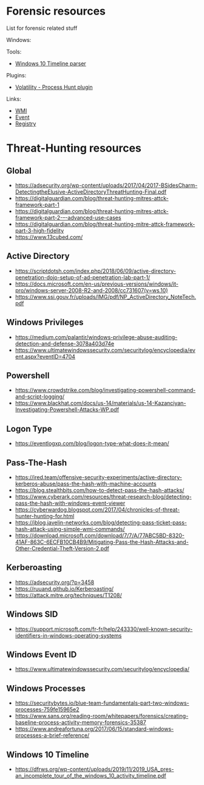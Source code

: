 # Forensic resources

List for forensic related stuff

Windows:

Tools:

- [Windows 10 Timeline parser](https://github.com/ForRePen/Forensic/blob/master/Windows/timeline.py)

Plugins:

- [Volatility - Process Hunt plugin](https://github.com/ForRePen/Forensic/blob/master/Windows/process_hunt.py)

Links:

- [WMI](https://github.com/ForRePen/Forensic/blob/master/Windows/Links/WMI.md)
- [Event](https://github.com/ForRePen/Forensic/blob/master/Windows/Links/Event.md)
- [Registry](https://github.com/ForRePen/Forensic/blob/master/Windows/Links/Registry.md)

# Threat-Hunting resources

## Global

- https://adsecurity.org/wp-content/uploads/2017/04/2017-BSidesCharm-DetectingtheElusive-ActiveDirectoryThreatHunting-Final.pdf
- https://digitalguardian.com/blog/threat-hunting-mitres-attck-framework-part-1
- https://digitalguardian.com/blog/threat-hunting-mitres-attck-framework-part-2-–-advanced-use-cases
- https://digitalguardian.com/blog/threat-hunting-mitre-attck-framework-part-3-high-fidelity
- https://www.13cubed.com/

## Active Directory

- https://scriptdotsh.com/index.php/2018/06/09/active-directory-penetration-dojo-setup-of-ad-penetration-lab-part-1/
- https://docs.microsoft.com/en-us/previous-versions/windows/it-pro/windows-server-2008-R2-and-2008/cc731607(v=ws.10)
- https://www.ssi.gouv.fr/uploads/IMG/pdf/NP_ActiveDirectory_NoteTech.pdf

## Windows Privileges

- https://medium.com/palantir/windows-privilege-abuse-auditing-detection-and-defense-3078a403d74e
- https://www.ultimatewindowssecurity.com/securitylog/encyclopedia/event.aspx?eventID=4704

## Powershell

- https://www.crowdstrike.com/blog/investigating-powershell-command-and-script-logging/
- https://www.blackhat.com/docs/us-14/materials/us-14-Kazanciyan-Investigating-Powershell-Attacks-WP.pdf

## Logon Type

- https://eventlogxp.com/blog/logon-type-what-does-it-mean/

## Pass-The-Hash

- https://ired.team/offensive-security-experiments/active-directory-kerberos-abuse/pass-the-hash-with-machine-accounts
- https://blog.stealthbits.com/how-to-detect-pass-the-hash-attacks/
- https://www.cyberark.com/resources/threat-research-blog/detecting-pass-the-hash-with-windows-event-viewer
- https://cyberwardog.blogspot.com/2017/04/chronicles-of-threat-hunter-hunting-for.html
- https://jblog.javelin-networks.com/blog/detecting-pass-ticket-pass-hash-attack-using-simple-wmi-commands/
- https://download.microsoft.com/download/7/7/A/77ABC5BD-8320-41AF-863C-6ECFB10CB4B9/Mitigating-Pass-the-Hash-Attacks-and-Other-Credential-Theft-Version-2.pdf

## Kerberoasting

- https://adsecurity.org/?p=3458
- https://ruuand.github.io/Kerberoasting/
- https://attack.mitre.org/techniques/T1208/

## Windows SID

- https://support.microsoft.com/fr-fr/help/243330/well-known-security-identifiers-in-windows-operating-systems

## Windows Event ID

- https://www.ultimatewindowssecurity.com/securitylog/encyclopedia/

## Windows Processes

- https://securitybytes.io/blue-team-fundamentals-part-two-windows-processes-759fe15965e2
- https://www.sans.org/reading-room/whitepapers/forensics/creating-baseline-process-activity-memory-forensics-35387
- https://www.andreafortuna.org/2017/06/15/standard-windows-processes-a-brief-reference/

## Windows 10 Timeline

- https://dfrws.org/wp-content/uploads/2019/11/2019_USA_pres-an_incomplete_tour_of_the_windows_10_activity_timeline.pdf
